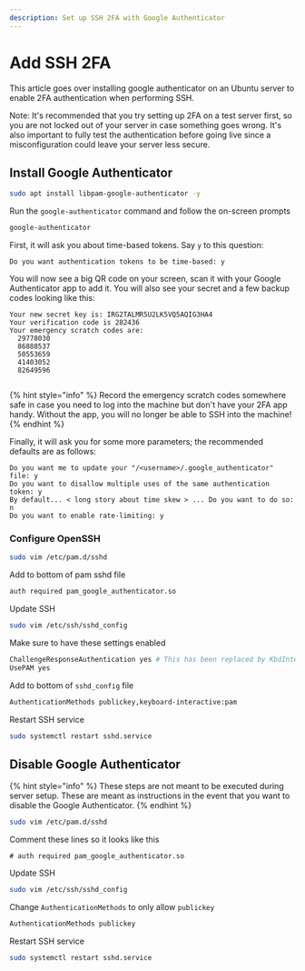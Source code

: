 ```yaml
---
description: Set up SSH 2FA with Google Authenticator
---
```


# Add SSH 2FA

This article goes over installing google authenticator on an Ubuntu server to enable 2FA authentication when performing SSH.

Note: It's recommended that you try setting up 2FA on a test server first, so you are not locked out of your server in case something goes wrong. It's also important to fully test the authentication before going live since a misconfiguration could leave your server less secure.

## Install Google Authenticator

```bash
sudo apt install libpam-google-authenticator -y
```

Run the `google-authenticator` command and follow the on-screen prompts

```bash
google-authenticator
```

First, it will ask you about time-based tokens. Say `y` to this question:

```
Do you want authentication tokens to be time-based: y
```

You will now see a big QR code on your screen, scan it with your Google Authenticator app to add it. You will also see your secret and a few backup codes looking like this:

```
Your new secret key is: IRG2TALMR5U2LK5VQ5AQIG3HA4
Your verification code is 282436
Your emergency scratch codes are:
  29778030
  86888537
  50553659
  41403052
  82649596
 
```

{% hint style="info" %}
Record the emergency scratch codes somewhere safe in case you need to log into the machine but don't have your 2FA app handy. Without the app, you will no longer be able to SSH into the machine!
{% endhint %}

Finally, it will ask you for some more parameters; the recommended defaults are as follows:

```
Do you want me to update your "/<username>/.google_authenticator" file: y
Do you want to disallow multiple uses of the same authentication token: y
By default... < long story about time skew > ... Do you want to do so: n
Do you want to enable rate-limiting: y
```

### Configure OpenSSH

```bash
sudo vim /etc/pam.d/sshd
```

Add to bottom of pam sshd file

```bash
auth required pam_google_authenticator.so
```

Update SSH

```bash
sudo vim /etc/ssh/sshd_config
```

Make sure to have these settings enabled

```bash
ChallengeResponseAuthentication yes # This has been replaced by KbdInteractiveAuthentication in Ubuntu 22.04 and later
UsePAM yes
```

Add to bottom of `sshd_config` file

```bash
AuthenticationMethods publickey,keyboard-interactive:pam
```

Restart SSH service

```bash
sudo systemctl restart sshd.service
```

## Disable Google Authenticator

{% hint style="info" %}
These steps are not meant to be executed during server setup. These are meant as instructions in the event that you want to disable the Google Authenticator.
{% endhint %}

```bash
sudo vim /etc/pam.d/sshd
```

Comment these lines so it looks like this

```
# auth required pam_google_authenticator.so
```

Update SSH

```bash
sudo vim /etc/ssh/sshd_config
```

Change `AuthenticationMethods` to only allow `publickey`

```bash
AuthenticationMethods publickey
```

Restart SSH service

```bash
sudo systemctl restart sshd.service
```
